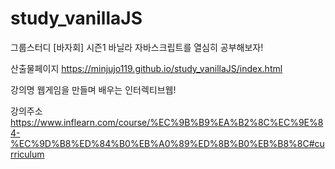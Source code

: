 # study_vanillaJS

그룹스터디 [바자회] 시즌1
바닐라 자바스크립트를 열심히 공부해보자!

산출물페이지
https://minjujo119.github.io/study_vanillaJS/index.html

강의명
웹게임을 만들며 배우는 인터렉티브웹!

강의주소
https://www.inflearn.com/course/%EC%9B%B9%EA%B2%8C%EC%9E%84-%EC%9D%B8%ED%84%B0%EB%A0%89%ED%8B%B0%EB%B8%8C#curriculum

